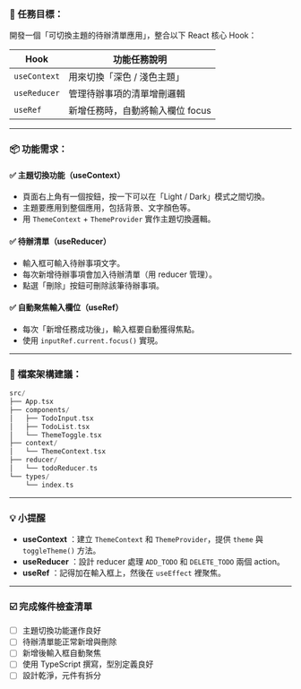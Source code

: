 ### 🎯 任務目標：

開發一個「可切換主題的待辦清單應用」，整合以下 React 核心 Hook：

| Hook         | 功能任務說明                     |
| ------------ | -------------------------------- |
| `useContext` | 用來切換「深色 / 淺色主題」      |
| `useReducer` | 管理待辦事項的清單增刪邏輯       |
| `useRef`     | 新增任務時，自動將輸入欄位 focus |

---

### 📦 功能需求：

#### ✅ 主題切換功能（useContext）

- 頁面右上角有一個按鈕，按一下可以在「Light / Dark」模式之間切換。
- 主題要應用到整個應用，包括背景、文字顏色等。
- 用 `ThemeContext` + `ThemeProvider` 實作主題切換邏輯。

#### ✅ 待辦清單（useReducer）

- 輸入框可輸入待辦事項文字。
- 每次新增待辦事項會加入待辦清單（用 reducer 管理）。
- 點選「刪除」按鈕可刪除該筆待辦事項。

#### ✅ 自動聚焦輸入欄位（useRef）

- 每次「新增任務成功後」，輸入框要自動獲得焦點。
- 使用 `inputRef.current.focus()` 實現。

---

### 📁 檔案架構建議：

```cpp
src/
├── App.tsx
├── components/
│   ├── TodoInput.tsx
│   ├── TodoList.tsx
│   └── ThemeToggle.tsx
├── context/
│   └── ThemeContext.tsx
├── reducer/
│   └── todoReducer.ts
└── types/
    └── index.ts
```

---

### 💡 小提醒

- **useContext** ：建立 `ThemeContext` 和 `ThemeProvider`，提供 `theme` 與 `toggleTheme()` 方法。
- **useReducer** ：設計 reducer 處理 `ADD_TODO` 和 `DELETE_TODO` 兩個 action。
- **useRef** ：記得加在輸入框上，然後在 `useEffect` 裡聚焦。

---

### ☑️ 完成條件檢查清單

- [ ] 主題切換功能運作良好
- [ ] 待辦清單能正常新增與刪除
- [ ] 新增後輸入框自動聚焦
- [ ] 使用 TypeScript 撰寫，型別定義良好
- [ ] 設計乾淨，元件有拆分
